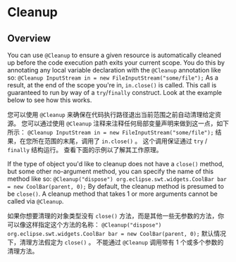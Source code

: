 # Cleanup


## Overview


You can use `@Cleanup` to ensure a given resource is automatically cleaned up before the code execution path exits your current scope. 
You do this by annotating any local variable declaration with the `@Cleanup` annotation like so:
`@Cleanup InputStream in = new FileInputStream("some/file");`
As a result, at the end of the scope you're in, `in.close()` is called. 
This call is guaranteed to run by way of a `try`/`finally` construct. 
Look at the example below to see how this works.


您可以使用 `@Cleanup` 来确保在代码执行路径退出当前范围之前自动清理给定资源。
您可以通过使用 `@Cleanup` 注释来注释任何局部变量声明来做到这一点，如下所示：
`@Cleanup InputStream in = new FileInputStream("some/file");`
结果，在您所在范围的末尾，调用了 `in.close()` 。
这个调用保证通过 `try` / `finally` 结构运行。
查看下面的示例以了解其工作原理。


If the type of object you'd like to cleanup does not have a `close()` method, but some other no-argument method, you can specify the name of this method like so:
`@Cleanup("dispose") org.eclipse.swt.widgets.CoolBar bar = new CoolBar(parent, 0);`
By default, the cleanup method is presumed to be `close()`. 
A cleanup method that takes 1 or more arguments cannot be called via `@Cleanup`.


如果你想要清理的对象类型没有 `close()` 方法，而是其他一些无参数的方法，你可以像这样指定这个方法的名称：
`@Cleanup("dispose") org.eclipse.swt.widgets.CoolBar bar = new CoolBar(parent, 0);`
默认情况下，清理方法假定为 `close()` 。
不能通过 `@Cleanup` 调用带有 1 个或多个参数的清理方法。
